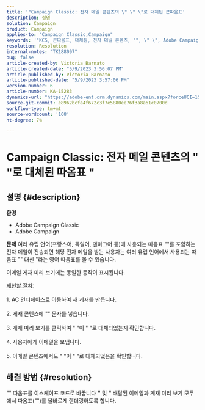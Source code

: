 ```yaml
---
title: '"Campaign Classic: 전자 메일 콘텐츠의 \" \" \"로 대체된 큰따옴표'
description: 설명
solution: Campaign
product: Campaign
applies-to: "Campaign Classic,Campaign"
keywords: '"KCS, 큰따옴표, 대체됨, 전자 메일 콘텐츠, "", \" \", Adobe Campaign, Adobe Campaign Classic"'
resolution: Resolution
internal-notes: "TK188097"
bug: false
article-created-by: Victoria Barnato
article-created-date: "5/9/2023 3:56:07 PM"
article-published-by: Victoria Barnato
article-published-date: "5/9/2023 3:57:06 PM"
version-number: 6
article-number: KA-15283
dynamics-url: "https://adobe-ent.crm.dynamics.com/main.aspx?forceUCI=1&pagetype=entityrecord&etn=knowledgearticle&id=2744b2ff-81ee-ed11-8849-6045bd0065b6"
source-git-commit: e8962bcfa4f672c3f7e5880ee76f3a8a61c0700d
workflow-type: tm+mt
source-wordcount: '168'
ht-degree: 7%

---
```


# Campaign Classic: 전자 메일 콘텐츠의 &quot; &quot;로 대체된 따옴표 &quot;

## 설명 {#description}


<b>환경</b>

- Adobe Campaign Classic
- Adobe Campaign


<b>문제</b>
여러 유럽 언어(프랑스어, 독일어, 덴마크어 등)에 사용되는 따옴표 &quot;&quot;를 포함하는 전자 메일이 전송되면 해당 전자 메일을 받는 사용자는 여러 유럽 언어에서 사용되는 따옴표 &quot;&quot; 대신 &quot;라는 영어 따옴표를 볼 수 있습니다.

이메일 게재 미리 보기에는 동일한 동작이 표시됩니다.

<u>재현할 절차</u>:<br><br>1. AC 인터페이스로 이동하여 새 게재를 만듭니다.<br><br>2. 게재 콘텐츠에 &quot;&quot; 문자를 넣습니다.<br><br>3. 게재 미리 보기를 클릭하여 &quot; &quot;이 &quot; &quot;로 대체되었는지 확인합니다.<br><br>4. 사용자에게 이메일을 보냅니다.<br><br>5. 이메일 콘텐츠에서도 &quot; &quot;이 &quot; &quot;로 대체되었음을 확인합니다.<br>

## 해결 방법 {#resolution}


&quot;&quot; 따옴표를 이스케이프 코드로 바꿉니다 <b>&quot;</b> 및 <b>&quot;</b> 배달된 이메일과 게재 미리 보기 모두에서 따옴표(&quot;&quot;)를 올바르게 렌더링하도록 합니다.

